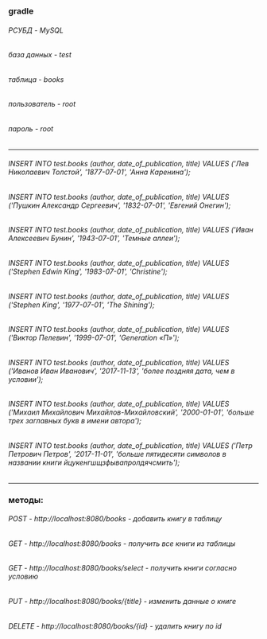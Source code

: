 ### gradle
###### РСУБД - MySQL
###### база данных - test
###### таблица - books
###### пользователь - root
###### пароль - root
----------------------------
###### INSERT INTO test.books (author, date_of_publication, title) VALUES ('Лев Николаевич Толстой', '1877-07-01', 'Анна Каренина');
###### INSERT INTO test.books (author, date_of_publication, title) VALUES ('Пушкин Александр Сергеевич', '1832-07-01', 'Евгений Онегин');
###### INSERT INTO test.books (author, date_of_publication, title) VALUES ('Иван Алексеевич Бунин', '1943-07-01', 'Темные аллеи');
###### INSERT INTO test.books (author, date_of_publication, title) VALUES ('Stephen Edwin King', '1983-07-01', 'Christine');
###### INSERT INTO test.books (author, date_of_publication, title) VALUES ('Stephen King', '1977-07-01', 'The Shining');
###### INSERT INTO test.books (author, date_of_publication, title) VALUES ('Виктор Пелевин', '1999-07-01', 'Generation «П»');
###### INSERT INTO test.books (author, date_of_publication, title) VALUES ('Иванов Иван Иванович', '2017-11-13', 'более поздняя дата, чем в условии');
###### INSERT INTO test.books (author, date_of_publication, title) VALUES ('Михаил Михайлович Михайлов-Михайловский', '2000-01-01', 'больше трех заглавных букв в имени автора');
###### INSERT INTO test.books (author, date_of_publication, title) VALUES ('Петр Петрович Петров', '2017-11-01', 'больше пятидесяти символов в названии книги йцукенгшщзфывапролдячсмить');
----------------------------------------------------------------------------------------------------------------------------------------
### методы:
###### POST - http://localhost:8080/books - добавить книгу в таблицу
###### GET - http://localhost:8080/books - получить все книги из таблицы
###### GET - http://localhost:8080/books/select - получить книги согласно условию
###### PUT - http://localhost:8080/books/{title} - изменить данные о книге
###### DELETE - http://localhost:8080/books/{id} - удалить книгу по id
